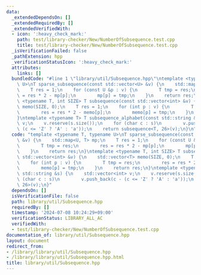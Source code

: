 ```yaml
---
data:
  _extendedDependsOn: []
  _extendedRequiredBy: []
  _extendedVerifiedWith:
  - icon: ':heavy_check_mark:'
    path: test/library-checker/New/NumberOfSubsequence.test.cpp
    title: test/library-checker/New/NumberOfSubsequence.test.cpp
  _isVerificationFailed: false
  _pathExtension: hpp
  _verificationStatusIcon: ':heavy_check_mark:'
  attributes:
    links: []
  bundledCode: "#line 1 \"library/util/Subsequence.hpp\"\ntemplate <typename T, typename\
    \ U>\nT sparse_subsequence(const std::vector<U> &v) {\n    std::map<U, T> mp;\n\
    \    T res = 1;\n    for (const U &p : v) {\n        T tmp = res;\n        res\
    \ = res * 2 - mp[p];\n        mp[p] = tmp;\n    }\n    return res;\n}\ntemplate\
    \ <typename T, int SIZE> T subsequence(const std::vector<int> &v) {\n    std::vector<T>\
    \ memo(SIZE, 0);\n    T res = 1;\n    for (int p : v) {\n        T tmp = res;\n\
    \        res = res * 2 - memo[p];\n        memo[p] = tmp;\n    }\n    return res;\n\
    }\ntemplate <typename T> T subsequence_alphabet(const std::string &s) {\n    std::vector<int>\
    \ v;\n    v.reserve(s.size());\n    for (char c : s)\n        v.push_back(c -\
    \ (c <= 'Z' ? 'A' : 'a'));\n    return subsequence<T, 26>(v);\n}\n"
  code: "template <typename T, typename U>\nT sparse_subsequence(const std::vector<U>\
    \ &v) {\n    std::map<U, T> mp;\n    T res = 1;\n    for (const U &p : v) {\n\
    \        T tmp = res;\n        res = res * 2 - mp[p];\n        mp[p] = tmp;\n\
    \    }\n    return res;\n}\ntemplate <typename T, int SIZE> T subsequence(const\
    \ std::vector<int> &v) {\n    std::vector<T> memo(SIZE, 0);\n    T res = 1;\n\
    \    for (int p : v) {\n        T tmp = res;\n        res = res * 2 - memo[p];\n\
    \        memo[p] = tmp;\n    }\n    return res;\n}\ntemplate <typename T> T subsequence_alphabet(const\
    \ std::string &s) {\n    std::vector<int> v;\n    v.reserve(s.size());\n    for\
    \ (char c : s)\n        v.push_back(c - (c <= 'Z' ? 'A' : 'a'));\n    return subsequence<T,\
    \ 26>(v);\n}"
  dependsOn: []
  isVerificationFile: false
  path: library/util/Subsequence.hpp
  requiredBy: []
  timestamp: '2024-07-08 10:24:29+09:00'
  verificationStatus: LIBRARY_ALL_AC
  verifiedWith:
  - test/library-checker/New/NumberOfSubsequence.test.cpp
documentation_of: library/util/Subsequence.hpp
layout: document
redirect_from:
- /library/library/util/Subsequence.hpp
- /library/library/util/Subsequence.hpp.html
title: library/util/Subsequence.hpp
---
```

